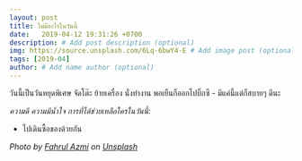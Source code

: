 ```yaml
---
layout: post
title: ไม่มีอะไรในวันนี้
date:   2019-04-12 19:31:26 +0700
description: # Add post description (optional)
img: https://source.unsplash.com/6Lq-6bwY4-E # Add image post (optional)
tags: [2019-04]
author: # Add name author (optional)
---
```

วันนี้เป็นวันหยุดพิเศษ จัดโต๊ะ ย้ายเครื่อง นั่งทำงาน พอเย็นก็ออกไปบิ๊กซี - มีแค่นี้แต่ก็สบายๆ ดีนะ <i class="fa fa-child" style="color:plum"></i>

*ความดี ความมีน้ำใจ การที่ได้ช่วยเหลือใครในวันนี้*:
- ไปเดินซื้อของด้วยกัน

*Photo by [Fahrul Azmi](https://unsplash.com/@fahrulazmi) on [Unsplash](https://unsplash.com)*
